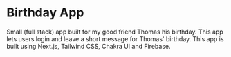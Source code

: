 # Birthday App

Small (full stack) app built for my good friend Thomas his birthday. This app lets users login and leave a short message for Thomas' birthday. This app is built using Next.js, Tailwind CSS, Chakra UI and Firebase.
